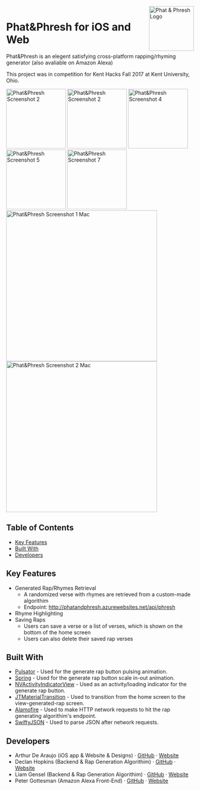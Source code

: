 <img src="http://arthurdearaujo.com/PhatPhresh-Art/PhatAndPhresh-120px.png" alt="Phat & Phresh Logo" align="right" height="120" />

# Phat&Phresh for iOS and Web 
Phat&Phresh is an elegent satisfying cross-platform rapping/rhyming generator 
(also avaliable on Amazon Alexa)

This project was in competition for Kent Hacks Fall 2017 at Kent University, Ohio.

<img src="http://arthurdearaujo.com/PhatPhresh-Art/1-phatphresh-screenshot.png" alt="Phat&Phresh Screenshot 2" width="160" /> <img src="http://arthurdearaujo.com/PhatPhresh-Art/2-phatphresh-screenshot.png" alt="Phat&Phresh Screenshot 2" width="160" /> <img src="http://arthurdearaujo.com/PhatPhresh-Art/4-phatphresh-screenshot.png" alt="Phat&Phresh Screenshot 4" width="160" /> <img src="http://arthurdearaujo.com/PhatPhresh-Art/5-phatphresh-screenshot.png" alt="Phat&Phresh Screenshot 5" width="160" /> <img src="http://arthurdearaujo.com/PhatPhresh-Art/7-phatphresh-screenshot.png" alt="Phat&Phresh Screenshot 7" width="160" />
<img src="http://arthurdearaujo.com/PhatPhresh-Art/1-mac-phatphresh-screenshot.png" alt="Phat&Phresh Screenshot 1 Mac" width="405"/>
<img src="http://arthurdearaujo.com/PhatPhresh-Art/2-mac-phatphresh-screenshot.png" alt="Phat&Phresh Screenshot 2 Mac" width="405"/>

## Table of Contents

* [Key Features](#key-features)
* [Built With](#built-with)
* [Developers](#developers)

## <a name="key-features"></a>Key Features

* Generated Rap/Rhymes Retrieval
  - A randomized verse with rhymes are retrieved from a custom-made algorithim
  - Endpoint: http://phatandphresh.azurewebsites.net/api/phresh
* Rhyme Highlighting
* Saving Raps
  - Users can save a verse or a list of verses, which is shown on the bottom of the home screen
  - Users can also delete their saved rap verses

## <a name="built-with"></a>Built With

* [Pulsator](https://github.com/shu223/Pulsator) - Used for the generate rap button pulsing animation.
* [Spring](https://github.com/MengTo/Spring) - Used for the generate rap button scale in-out animation.
* [NVActivityIndicatorView](https://github.com/ninjaprox/NVActivityIndicatorView) - Used as an activity/loading indicator for the generate rap button.
* [JTMaterialTransition](https://github.com/jonathantribouharet/JTMaterialTransition) - Used to transition from the home screen to the view-generated-rap screen.
* [Alamofire](https://github.com/Alamofire/Alamofire) - Used to make HTTP network requests to hit the rap generating algorithim's endpoint.
* [SwiftyJSON](https://github.com/SwiftyJSON/SwiftyJSON) - Used to parse JSON after network requests.

## <a name="developers">Developers

* Arthur De Araujo (iOS app & Website & Designs) · [GitHub](https://github.com/wafflez180) · [Website](http://www.arthurdearaujo.com/)
* Declan Hopkins (Backend & Rap Generation Algorithim) · [GitHub](https://github.com/Dooskington) · [Website](http://www.declanhopkins.com/)
* Liam Gensel (Backend & Rap Generation Algorithim) · [GitHub](https://github.com/liamgens) · [Website](http://www.liamgensel.com/)
* Peter Gottesman (Amazon Alexa Front-End) · [GitHub](https://github.com/petergottesman) · [Website](http://www.petergottesman.com/)
